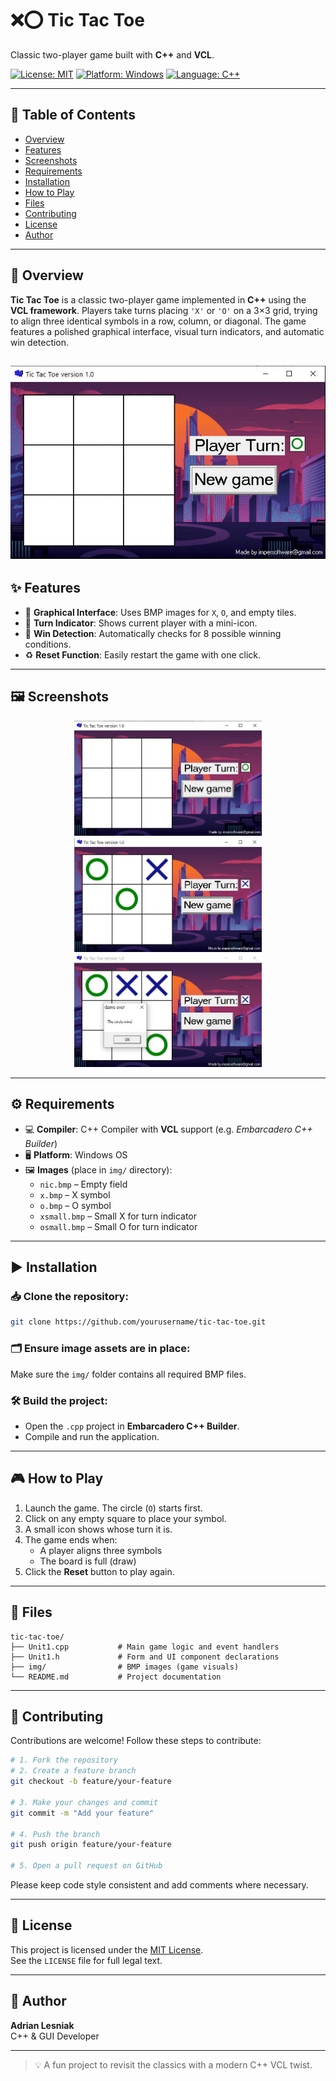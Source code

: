 # ❌⭕ Tic Tac Toe

Classic two-player game built with **C++** and **VCL**.

[![License: MIT](https://img.shields.io/badge/License-MIT-yellow.svg)](https://opensource.org/licenses/MIT)
[![Platform: Windows](https://img.shields.io/badge/Platform-Windows-blue.svg)](https://www.embarcadero.com/products/cbuilder)
[![Language: C++](https://img.shields.io/badge/Language-C++-lightgrey.svg)](https://isocpp.org/)

---

## 📑 Table of Contents

- [Overview](#-overview)
- [Features](#-features)
- [Screenshots](#-screenshots)
- [Requirements](#-requirements)
- [Installation](#-installation)
- [How to Play](#-how-to-play)
- [Files](#-files)
- [Contributing](#-contributing)
- [License](#-license)
- [Author](#-author)

---

## 🧠 Overview

**Tic Tac Toe** is a classic two-player game implemented in **C++** using the **VCL framework**. Players take turns placing `'X'` or `'O'` on a 3×3 grid, trying to align three identical symbols in a row, column, or diagonal. The game features a polished graphical interface, visual turn indicators, and automatic win detection.

![Demo GIF](screenshots/1.gif)
---

## ✨ Features

- 🎨 **Graphical Interface**: Uses BMP images for `X`, `O`, and empty tiles.
- 🔄 **Turn Indicator**: Shows current player with a mini-icon.
- 🧠 **Win Detection**: Automatically checks for 8 possible winning conditions.
- ♻️ **Reset Function**: Easily restart the game with one click.

---

## 🖼️ Screenshots

<p align="center">
  <img src="screenshots\1.jpg" width="300"/>
  <img src="screenshots\2.jpg" width="300"/>
  <img src="screenshots\3.jpg" width="300"/>
</p>

---

## ⚙️ Requirements

- 💻 **Compiler**: C++ Compiler with **VCL** support (e.g. *Embarcadero C++ Builder*)
- 🖥️ **Platform**: Windows OS
- 🖼️ **Images** (place in `img/` directory):
  - `nic.bmp` – Empty field
  - `x.bmp` – X symbol
  - `o.bmp` – O symbol
  - `xsmall.bmp` – Small X for turn indicator
  - `osmall.bmp` – Small O for turn indicator

---

## ▶️ Installation

### 📥 Clone the repository:

```bash
git clone https://github.com/yourusername/tic-tac-toe.git
```

### 🗂️ Ensure image assets are in place:

Make sure the `img/` folder contains all required BMP files.

### 🛠️ Build the project:

- Open the `.cpp` project in **Embarcadero C++ Builder**.
- Compile and run the application.

---

## 🎮 How to Play

1. Launch the game. The circle (`O`) starts first.
2. Click on any empty square to place your symbol.
3. A small icon shows whose turn it is.
4. The game ends when:
   - A player aligns three symbols
   - The board is full (draw)
5. Click the **Reset** button to play again.

---

## 📁 Files

```
tic-tac-toe/
├── Unit1.cpp           # Main game logic and event handlers
├── Unit1.h             # Form and UI component declarations
├── img/                # BMP images (game visuals)
└── README.md           # Project documentation
```

---

## 🤝 Contributing

Contributions are welcome! Follow these steps to contribute:

```bash
# 1. Fork the repository
# 2. Create a feature branch
git checkout -b feature/your-feature

# 3. Make your changes and commit
git commit -m "Add your feature"

# 4. Push the branch
git push origin feature/your-feature

# 5. Open a pull request on GitHub
```

Please keep code style consistent and add comments where necessary.

---

## 📃 License

This project is licensed under the [MIT License](https://opensource.org/licenses/MIT).  
See the `LICENSE` file for full legal text.

---

## 👤 Author

**Adrian Lesniak**  
C++ & GUI Developer

---

> 💡 A fun project to revisit the classics with a modern C++ VCL twist.



